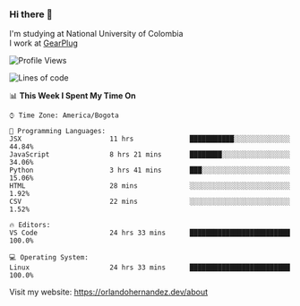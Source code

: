 ### Hi there 👋


<!--**AR4Z/AR4Z** is a ✨ _special_ ✨ repository because its `README.md` (this file) appears on your GitHub profile.

Here are some ideas to get you started:-->
I'm studying at National University of Colombia
<br>
I work at <a href="https://gearplug.io/en/">GearPlug</a>
<br>

<!--START_SECTION:waka-->
![Profile Views](http://img.shields.io/badge/Profile%20Views-0-blue)

![Lines of code](https://img.shields.io/badge/From%20Hello%20World%20I%27ve%20Written-22.1%20million%20lines%20of%20code-blue)

📊 **This Week I Spent My Time On** 

```text
⌚︎ Time Zone: America/Bogota

💬 Programming Languages: 
JSX                      11 hrs              ███████████░░░░░░░░░░░░░░   44.84% 
JavaScript               8 hrs 21 mins       ████████░░░░░░░░░░░░░░░░░   34.06% 
Python                   3 hrs 41 mins       ███░░░░░░░░░░░░░░░░░░░░░░   15.06% 
HTML                     28 mins             ░░░░░░░░░░░░░░░░░░░░░░░░░   1.92% 
CSV                      22 mins             ░░░░░░░░░░░░░░░░░░░░░░░░░   1.52%

🔥 Editors: 
VS Code                  24 hrs 33 mins      █████████████████████████   100.0%

💻 Operating System: 
Linux                    24 hrs 33 mins      █████████████████████████   100.0%

```


<!--END_SECTION:waka-->


Visit my website: https://orlandohernandez.dev/about

